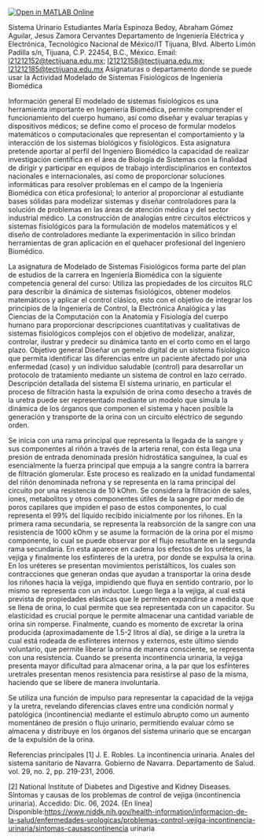 [![Open in MATLAB Online](https://www.mathworks.com/images/responsive/global/open-in-matlab-online.svg)](https://matlab.mathworks.com/open/github/v1?repo=JesusZamora14/Sistema-Urinario---Incontinencia-Urinaria)

Sistema Urinario
Estudiantes
Marla Espinoza Bedoy, Abraham Gómez Aguilar, Jesus Zamora Cervantes 
Departamento de Ingeniería Eléctrica y Electrónica, Tecnológico Nacional de México/IT Tijuana, Blvd. Alberto Limón Padilla s/n, Tijuana, C.P. 22454, B.C., México. Email:  l21212152@tectijuana.edu.mx; l21212158@tectijuana.edu.mx; l21212185@tectijuana.edu.mx
Asignaturas o departamento donde se puede usar la Actividad
Modelado de Sistemas Fisiológicos de Ingeniería Biomédica

Información general
El modelado de sistemas fisiológicos es una herramienta importante en Ingeniería Biomédica, permite comprender el funcionamiento del cuerpo humano, así como diseñar y evaluar terapias y dispositivos médicos; se define como el proceso de formular modelos matemáticos o computacionales que representan el comportamiento y la interacción de los sistemas biológicos y fisiológicos. Esta asignatura pretende aportar al perfil del Ingeniero Biomédico la capacidad de realizar investigación científica en el área de Biología de Sistemas con la finalidad de dirigir y participar en equipos de trabajo interdisciplinarios en contextos nacionales e internacionales, así como de proporcionar soluciones informáticas para resolver problemas en el campo de la Ingeniería Biomédica con ética profesional; lo anterior al proporcionar al estudiante bases sólidas para modelizar sistemas y diseñar controladores para la solución de problemas en las áreas de atención médica y del sector industrial médico. La construcción de analogías entre circuitos eléctricos y sistemas fisiológicos para la formulación de modelos matemáticos y el diseño de controladores mediante la experimentación in silico brindan herramientas de gran aplicación en el quehacer profesional del Ingeniero Biomédico.

La asignatura de Modelado de Sistemas Fisiológicos forma parte del plan de estudios de la carrera en Ingeniería Biomédica con la siguiente competencia general del curso: Utiliza las propiedades de los circuitos RLC para describir la dinámica de sistemas fisiológicos, obtener modelos matemáticos y aplicar el control clásico, esto con el objetivo de integrar los principios de la Ingeniería de Control, la Electrónica Analógica y las Ciencias de la Computación con la Anatomía y Fisiología del cuerpo humano para proporcionar descripciones cuantitativas y cualitativas de sistemas fisiológicos complejos con el objetivo de modelizar, analizar, controlar, ilustrar y predecir su dinámica tanto en el corto como en el largo plazo.
Objetivo general
Diseñar un gemelo digital de un sistema fisiológico que permita identificar las diferencias entre un paciente afectado por una enfermedad (caso) y un individuo saludable (control) para desarrollar un protocolo de tratamiento mediante un sistema de control en lazo cerrado.
Descripción detallada del sistema
El sistema urinario, en particular el proceso de filtración hasta la expulsión de orina como desecho a través de la uretra puede ser representado mediante un modelo que simula la dinámica de los órganos que componen el sistema y hacen posible la generación y transporte de la orina con un circuito eléctrico de segundo orden.

Se inicia con una rama principal que representa la llegada de la sangre y sus componentes al riñón a través de la arteria renal, con ésta llega una presión de entrada denominada presión hidrostática sanguínea, la cual es esencialmente la fuerza principal que empuja a la sangre contra la barrera de filtración glomerular. Este proceso es realizado en la unidad fundamental del riñón denominada nefrona y se representa en la rama principal del circuito por una resistencia de 10 kOhm. Se considera la filtración de sales, iones, metabolitos y otros componentes útiles de la sangre por medio de poros capilares que impiden el paso de estos componentes, lo cual representa el 99% del líquido recibido inicialmente por los riñones. En la primera rama secundaria, se representa la reabsorción de la sangre con una resistencia de 1000 kOhm y se asume la formación de la orina por el mismo componente, lo cual se puede observar por el flujo resultante en la segunda rama secundaria. En esta aparece en cadena los efectos de los uréteres, la vejiga y finalmente los esfínteres de la uretra, por donde se expulsa la orina. En los uréteres se presentan movimientos peristálticos, los cuales son contracciones que generan ondas que ayudan a transportar la orina desde los riñones hacia la vejiga, impidiendo que fluya en sentido contrario, por lo mismo se representa con un inductor. Luego llega a la vejiga, al cual está prevista de propiedades elásticas que le permiten expandirse a medida que se llena de orina, lo cual permite que sea representada con un capacitor. Su elasticidad es crucial porque le permite almacenar una cantidad variable de orina sin romperse. Finalmente, cuando es momento de excretar la orina producida (aproximadamente de 1.5-2 litros al día), se dirige a la uretra la cual está rodeada de esfínteres internos y externos, este último siendo voluntario, que permite liberar la orina de manera consciente, se representa con una resistencia. Cuando se presenta incontinencia urinaria, la vejiga presenta mayor dificultad para almacenar orina, a la par que los esfínteres uretrales presentan menos resistencia para resistirse al paso de la misma, haciendo que se libere de manera involuntaria. 

Se utiliza una función de impulso para representar la capacidad de la vejiga y la uretra, revelando diferencias claves entre una condición normal y patológica (incontinencia) mediante el estímulo abrupto como un aumento momentáneo de presión o flujo urinario, permitiendo evaluar cómo se almacena y distribuye en los órganos del sistema urinario que se encargan de la expulsión de la orina.

Referencias principales
[1] J. E. Robles. La incontinencia urinaria. Anales del sistema sanitario de Navarra. Gobierno de Navarra. Departamento de Salud. vol. 29, no. 2, pp. 219-231, 2006.

[2] National Institute of Diabetes and Digestive and Kidney Diseases. Síntomas y causas de los problemas de control de vejiga (incontinencia urinaria). Accedido: Dic. 06, 2024. {En línea] Disponible:https://www.niddk.nih.gov/health-information/informacion-de-la-salud/enfermedades-urologicas/problemas-control-vejiga-incontinencia-urinaria/sintomas-causascontinencia urinaria


